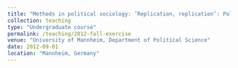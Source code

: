 ```yaml
---
title: "Methods in political sociology: ’Replication, replication’: Political confidence and democracy in Europe (2 exercises, taught in German, Fall 2012)"
collection: teaching
type: "Undergraduate course"
permalink: /teaching/2012-fall-exercise
venue: "University of Mannheim, Department of Political Science"
date: 2012-09-01
location: "Mannheim, Germany"
---
```

